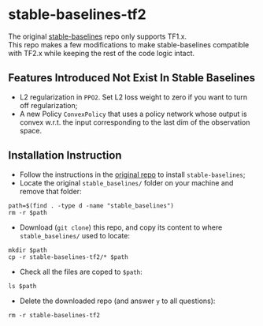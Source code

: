 # stable-baselines-tf2
The original [stable-baselines](https://github.com/hill-a/stable-baselines) repo only supports TF1.x.\
This repo makes a few modifications to make stable-baselines compatible with TF2.x while keeping the rest of the code logic intact.

## Features Introduced Not Exist In Stable Baselines
- L2 regularization in `PPO2`. Set L2 loss weight to zero if you want to turn off regularization;
- A new Policy `ConvexPolicy` that uses a policy network whose output is convex w.r.t. the input corresponding to the last dim of the observation space.

## Installation Instruction
- Follow the instructions in the [original repo](https://github.com/hill-a/stable-baseline) to install `stable-baselines`;
- Locate the original `stable_baselines/` folder on your machine and remove that folder:
```
path=$(find . -type d -name "stable_baselines")
rm -r $path
```
- Download (`git clone`) this repo, and copy its content to where `stable_baselines/` used to locate:
```
mkdir $path
cp -r stable-baselines-tf2/* $path
```
- Check all the files are coped to `$path`:
```
ls $path
```
- Delete the downloaded repo (and answer `y` to all questions):
```
rm -r stable-baselines-tf2
```
